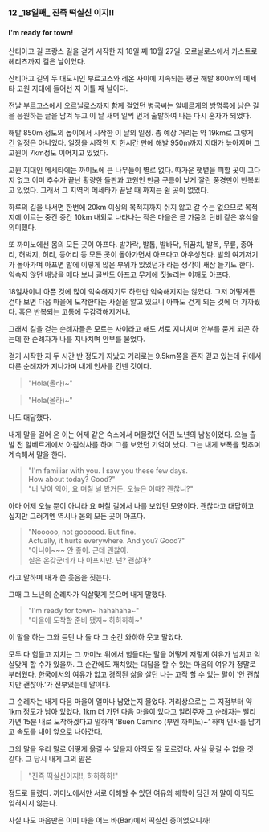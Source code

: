 ### 12 _18일째\_ 진즉 떡실신 이지!!
#### I'm ready for town!

산티아고 길 프랑스 길을 걷기 시작한 지 18일 째 10월 27일.
오르닐로스에서 카스트로헤리츠까지 걸은 날이었다.

산티아고 길의 두 대도시인 부르고스와 레온 사이에 지속되는 평균 해발 800m의 메세타 고원 지대에 들어선 지 이틀 째 날이다.

전날 부르고스에서 오르닐로스까지 함께 걸었던 병국씨는 알베르게의 방명록에 남은 길을 응원하는 글을 남겨 두고 이 날 새벽 일찍 먼저 출발하여 나는 다시 혼자가 되었다.

해발 850m 정도의 높이에서 시작한 이 날의 일정. 총 예상 거리는 약 19km로 그렇게 긴 일정은 아니었다.
일정을 시작한 지 한시간 만에 해발 950m까지 지대가 높아지며 그 고원이 7km정도 이어지고 있었다.

고원 지대인 메세타에는 까미노에 큰 나무들이 별로 없다.
따가운 햇볕을 피할 곳이 그다지 없고 이미 추수가 끝난 황량한 들판과 고원인 만큼 구름이 낮게 깔린 풍경만이 반복되고 있었다. 그래서 그 지역의 메세타가 끝날 때 까지는 쉴 곳이 없었다.

하루의 길을 나서면 한번에 20km 이상의 목적지까지 쉬지 않고 갈 수는 없으므로
목적지에 이르는 중간 중간 10km 내외로 나타나는 작은 마을은 곧 가뭄의 단비 같은 휴식을 의미했다.

또 까미노에선 몸의 모든 곳이 아프다.
발가락, 발톱, 발바닥, 뒤꿈치, 발목, 무릎, 종아리, 허벅지, 허리, 등어리 등 모든 곳이 돌아가면서 아프다고 아우성친다.
발의 여기저기가 돌아가며 아프면 발에 이렇게 많은 부위가 있었던가 라는 생각이 새삼 들기도 한다.
익숙지 않던 배낭을 메다 보니 골반도 아프고 무게에 짓눌리는 어깨도 아프다.

18일차이니 아픈 것에 많이 익숙해지기도 하련만 익숙해지지는 않았다. 그저 어떻게든 걷다 보면 다음 마을에 도착한다는 사실을 알고 있으니 아파도 걷게 되는 것에 더 가까웠다. 혹은 반복되는 고통에 무감각해지거나.

그래서 길을 걷는 순례자들은 모르는 사이라고 해도 서로 지나치며 안부를 묻게 되곤 하는데 한 순례자가 나를 지나치며 안부를 물었다.

걷기 시작한 지 두 시간 반 정도가 지났고 거리로는 9.5km쯤을 혼자 걷고 있는데 뒤에서 다른 순례자가 지나가며 내게 인사를 건넨 것이다.

> "Hola(올라)~"

> "Hola(올라)~"

나도 대답했다.

내게 말을 걸어 온 이는 어제 같은 숙소에서 머물렀던 어떤 노년의 남성이었다. 오늘 출발 전 알베르게에서 아침식사를 하며 그를 보았던 기억이 났다.
그는 내게 보폭을 맞추며 계속해서 말을 한다.

> "I'm familiar with you. I saw you these few days.  
>  How about today? Good?"  
> "너 낯이 익어, 요 며칠 널 봤거든.
오늘은 어때? 괜찮니?"


아마 어제 오늘 뿐이 아니라 요 며칠 길에서 나를 보았던 모양이다.
괜찮다고 대답하고 싶지만 그러기엔 역시나 몸의 모든 곳이 아프다.

> "Nooooo, not goooood. But fine.  
Actually, it hurts everywhere.
And you? Good?"  
> "아니이~~~ 안 좋아. 근데 괜찮아.  
실은 온갖군데가 다 아프지만.
넌? 괜찮아?


라고 말하며 내가 쓴 웃음을 짓는다.

그때 그 노년의 순례자가 익살맞게 웃으며 내게 말했다.

> "I'm ready for town~ hahahaha~"   
> "마을에 도착할 준비 됐지~ 하하하하~"

이 말을 하는 그와 듣던 나 둘 다 그 순간 와하하 웃고 말았다.

모두 다 힘들고 지치는 그 까미노 위에서 힘들다는 말을 어떻게 저렇게 여유가 넘치고 익살맞게 할 수가 있을까.
그 순간에도 재치있는 대답을 할 수 있는 마음의 여유가 정말로 부러웠다. 한국에서의 여유가 없고 경직된 삶을 살던 나는 고작 할 수 있는 말이 ‘안 괜찮지만 괜찮아.’가 전부였는데 말이다.

그 순례자는 내게 다음 마을이 얼마나 남았는지 물었다.
거리상으로는 그 지점부터 약 1km 정도가 남아 있었다.
1km 더 가면 다음 마을이 있다고 알려주자 그 순례자는 빨리 가면 15분 내로 도착하겠다고 말하며 ‘Buen Camino (부엔 까미노)~’ 하며 인사를 남기고 속도를 내어 앞으로 나아갔다.

그의 말을 우리 말로 어떻게 옮길 수 있을지 아직도 잘 모르겠다. 사실 옮길 수 없을 것 같다. 그 당시 내게 그의 말은

> "진즉 떡실신이지!!, 하하하하!"

정도로 들렸다.
까미노에서만 서로 이해할 수 있던 여유와 해학이 담긴 저 말이 아직도 잊혀지지 않는다.

사실 나도 마음만은 이미 마을 어느 바(Bar)에서 떡실신 중이었으니까!

